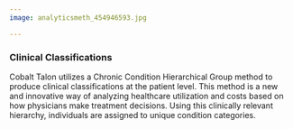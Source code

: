 ```yaml
---
image: analyticsmeth_454946593.jpg

---
```


### Clinical Classifications

Cobalt Talon utilizes a Chronic Condition Hierarchical Group method to produce clinical classifications at the patient level. This method is a new and innovative way of analyzing healthcare utilization and costs based on how physicians make treatment decisions. Using this clinically relevant hierarchy, individuals are assigned to unique condition categories.